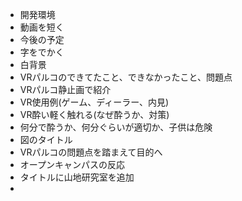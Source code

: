 - 開発環境
- 動画を短く
- 今後の予定
- 字をでかく
- 白背景
- VRパルコのできてたこと、できなかったこと、問題点
- VRパルコ静止画で紹介
- VR使用例(ゲーム、ディーラー、内見)
- VR酔い軽く触れる(なぜ酔うか、対策)
- 何分で酔うか、何分ぐらいが適切か、子供は危険
- 図のタイトル
- VRパルコの問題点を踏まえて目的へ
- オープンキャンパスの反応
- タイトルに山地研究室を追加
-
